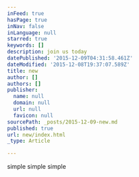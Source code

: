 ```yaml
---
inFeed: true
hasPage: true
inNav: false
inLanguage: null
starred: true
keywords: []
description: join us today
datePublished: '2015-12-09T04:31:58.461Z'
dateModified: '2015-12-08T19:37:07.589Z'
title: new
author: []
authors: []
publisher:
  name: null
  domain: null
  url: null
  favicon: null
sourcePath: _posts/2015-12-09-new.md
published: true
url: new/index.html
_type: Article

---
```

simple simple simple